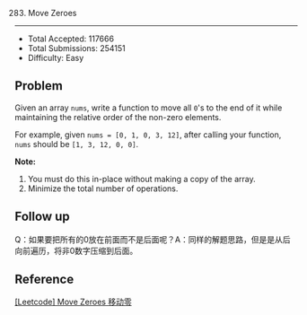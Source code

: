 283. Move Zeroes
---

- Total Accepted: 117666
- Total Submissions: 254151
- Difficulty: Easy


Problem
---
Given an array `nums`, write a function to move all `0`'s to the end of it while maintaining the relative order of the non-zero elements.

For example, given `nums = [0, 1, 0, 3, 12]`, after calling your function, `nums` should be `[1, 3, 12, 0, 0]`.

**Note:**

1. You must do this in-place without making a copy of the array.
2. Minimize the total number of operations.


Follow up
---
Q：如果要把所有的0放在前面而不是后面呢？A：同样的解题思路，但是是从后向前遍历，将非0数字压缩到后面。

Reference
---
[[Leetcode] Move Zeroes 移动零][R1]

[R1]: https://segmentfault.com/a/1190000003768716
